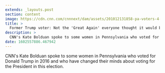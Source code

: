 ```yaml
--- 
extends: _layouts.post 
section: content 
image: https://cdn.cnn.com/cnnnext/dam/assets/201012131858-pa-voters-4-split-super-tease.jpg 
title: > 
  Former Trump voter: Not the 'Great Again' everyone thought it would be 
description: > 
  CNN's Kate Bolduan spoke to some women in Pennsylvania who voted for Donald Trump in 2016 and who have changed their minds about voting for the President in this election. 
date: 1602557886.467942 
--- 
```

CNN's Kate Bolduan spoke to some women in Pennsylvania who voted for Donald Trump in 2016 and who have changed their minds about voting for the President in this election.